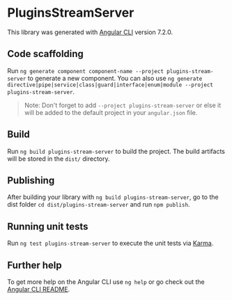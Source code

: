 # PluginsStreamServer

This library was generated with [Angular CLI](https://github.com/angular/angular-cli) version 7.2.0.

## Code scaffolding

Run `ng generate component component-name --project plugins-stream-server` to generate a new component. You can also use `ng generate directive|pipe|service|class|guard|interface|enum|module --project plugins-stream-server`.

> Note: Don't forget to add `--project plugins-stream-server` or else it will be added to the default project in your `angular.json` file.

## Build

Run `ng build plugins-stream-server` to build the project. The build artifacts will be stored in the `dist/` directory.

## Publishing

After building your library with `ng build plugins-stream-server`, go to the dist folder `cd dist/plugins-stream-server` and run `npm publish`.

## Running unit tests

Run `ng test plugins-stream-server` to execute the unit tests via [Karma](https://karma-runner.github.io).

## Further help

To get more help on the Angular CLI use `ng help` or go check out the [Angular CLI README](https://github.com/angular/angular-cli/blob/master/README.md).
